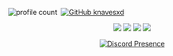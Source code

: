 
![profile count](https://komarev.com/ghpvc/?username=knavesxd&color=dc143c)&nbsp;
[![GitHub knavesxd](https://img.shields.io/github/followers/knavesxd?label=follow&style=social)](https://github.com/knavesxd)&nbsp;
<p align="center">
   <a href="https://discord.com/users/972398070492987444" target"blank_"><img src="https://img.shields.io/badge/knavesxd%20-111111.svg?&style=for-the-badge&logo=discord&logoColor=white"></a>
   <a href="https://instagram.com/knaves" target"blank_"><img src="https://img.shields.io/badge/knaves%20-111111.svg?&style=for-the-badge&logo=instagram&logoColor=white"></a>
   <a href="https://sptfy.com/knaves" target"blank_"><img src="https://img.shields.io/badge/knaves%20-111111.svg?&style=for-the-badge&logo=spotify&logoColor=white"></a>
   <a href="https://github.com/knaves" target"blank_"><img src="https://img.shields.io/badge/knaves%20-111111.svg?&style=for-the-badge&logo=github&logoColor=white"></a>
</p>
<div align="center">

[![Discord Presence](https://lanyard-profile-readme.vercel.app/api/972398070492987444?theme=dark&bg=06154a&animated=true&hideDiscrim=false&borderRadius=20px)](https://discord.com/users/972398070492987444)
 </a>
</div>
